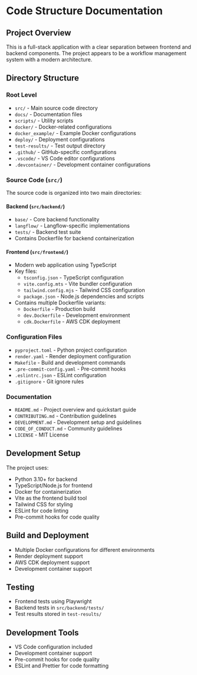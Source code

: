 # Code Structure Documentation

## Project Overview
This is a full-stack application with a clear separation between frontend and backend components. The project appears to be a workflow management system with a modern architecture.

## Directory Structure

### Root Level
- `src/` - Main source code directory
- `docs/` - Documentation files
- `scripts/` - Utility scripts
- `docker/` - Docker-related configurations
- `docker_example/` - Example Docker configurations
- `deploy/` - Deployment configurations
- `test-results/` - Test output directory
- `.github/` - GitHub-specific configurations
- `.vscode/` - VS Code editor configurations
- `.devcontainer/` - Development container configurations

### Source Code (`src/`)
The source code is organized into two main directories:

#### Backend (`src/backend/`)
- `base/` - Core backend functionality
- `langflow/` - Langflow-specific implementations
- `tests/` - Backend test suite
- Contains Dockerfile for backend containerization

#### Frontend (`src/frontend/`)
- Modern web application using TypeScript
- Key files:
  - `tsconfig.json` - TypeScript configuration
  - `vite.config.mts` - Vite bundler configuration
  - `tailwind.config.mjs` - Tailwind CSS configuration
  - `package.json` - Node.js dependencies and scripts
- Contains multiple Dockerfile variants:
  - `Dockerfile` - Production build
  - `dev.Dockerfile` - Development environment
  - `cdk.Dockerfile` - AWS CDK deployment

### Configuration Files
- `pyproject.toml` - Python project configuration
- `render.yaml` - Render deployment configuration
- `Makefile` - Build and development commands
- `.pre-commit-config.yaml` - Pre-commit hooks
- `.eslintrc.json` - ESLint configuration
- `.gitignore` - Git ignore rules

### Documentation
- `README.md` - Project overview and quickstart guide
- `CONTRIBUTING.md` - Contribution guidelines
- `DEVELOPMENT.md` - Development setup and guidelines
- `CODE_OF_CONDUCT.md` - Community guidelines
- `LICENSE` - MIT License

## Development Setup
The project uses:
- Python 3.10+ for backend
- TypeScript/Node.js for frontend
- Docker for containerization
- Vite as the frontend build tool
- Tailwind CSS for styling
- ESLint for code linting
- Pre-commit hooks for code quality

## Build and Deployment
- Multiple Docker configurations for different environments
- Render deployment support
- AWS CDK deployment support
- Development container support

## Testing
- Frontend tests using Playwright
- Backend tests in `src/backend/tests/`
- Test results stored in `test-results/`

## Development Tools
- VS Code configuration included
- Development container support
- Pre-commit hooks for code quality
- ESLint and Prettier for code formatting 